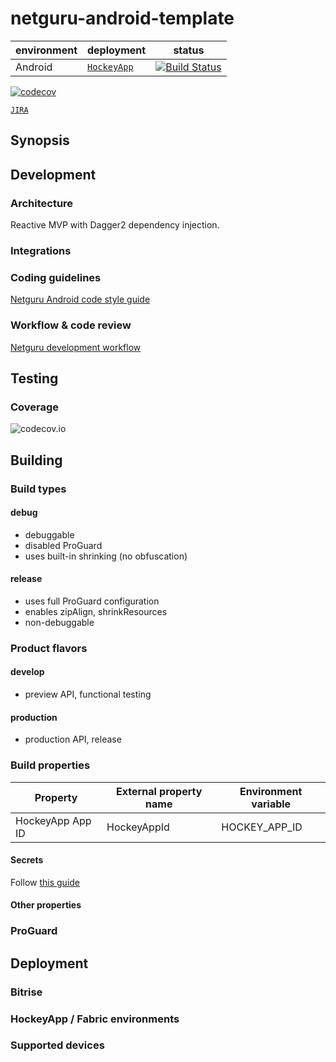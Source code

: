 <!-- 
    Couple of points about editing:
    
    1. Keep it SIMPLE.
    2. Refer to reference docs and other external sources when possible.
    3. Remember that the file must be useful for new / external developers, and stand as a documentation basis on its own.
    4. Try to make it as informative as possible.
    5. Do not put data that can be easily found in code.
    6. Include this file on ALL branches.
-->

<!-- Put your project's name -->
# netguru-android-template

<!-- METADATA -->
<!-- Add links to JIRA, Google Drive, mailing list and other relevant resources -->
<!-- Add links to CI configs with build status and deployment environment, e.g.: -->
| environment | deployment            | status             |
|-------------|-----------------------|--------------------|
| Android        | [`HockeyApp`](https://rink.hockeyapp.net/manage/apps/404535) | [![Build Status](https://www.bitrise.io/app/cf503ac188f43ade.svg?token=k9n-sH184dmLSBSQRnW_qg&branch=master)](https://www.bitrise.io/app/cf503ac188f43ade) |
<!--- If applies, add link to app on Google Play -->

[![codecov](https://codecov.io/gh/netguru/sensorytreat-android/branch/master/graph/badge.svg?token=0UKDDNsV4s)](https://codecov.io/gh/netguru/inbbbox-android/)

 [`JIRA`](https://netguru.atlassian.net/secure/RapidBoard.jspa?rapidView=214&projectKey=IA) 


## Synopsis
<!-- Describe the project in few sentences -->

## Development

### Architecture
Reactive MVP with Dagger2 dependency injection.
<!-- Describe the main architectural pattern used in the project, optionally put a flowchart -->

### Integrations
<!-- Describe external service and hardware integrations, link to reference docs, use #### headings -->

### Coding guidelines
[Netguru Android code style guide](https://netguru.atlassian.net/wiki/display/ANDROID/Android+best+practices)
<!-- OPTIONAL: Describe any additional coding guidelines (if non-standard) -->

### Workflow & code review
[Netguru development workflow](https://netguru.atlassian.net/wiki/display/DT2015/Netguru+development+flow)
<!-- OPTIONAL: Describe workflow and code review process (if non-standard) --> 

## Testing
<!-- Describe the project's testing methodology -->
<!-- Examples: TDD? Using Espresso for views? What parts must be tested? etc -->

### Coverage
![codecov.io](https://codecov.io/gh/netguru/inbbbox-android/branch/master/graphs/commits.svg?token=0UKDDNsV4s)

## Building
<!-- Aim to explain the process so that any new or external developer not familiar with the project can perform build and deploy -->

### Build types
<!-- List and describe build types -->
#### debug
 - debuggable
 - disabled ProGuard
 - uses built-in shrinking (no obfuscation)
 
#### release
 - uses full ProGuard configuration
 - enables zipAlign, shrinkResources
 - non-debuggable

### Product flavors
<!-- List and describe product flavors, purposes and dedicated deployment channels -->
#### develop
 - preview API, functional testing
 
#### production
 - production API, release

### Build properties
<!-- List all build properties that have to be supplied, including secrets. Describe the method of supplying them, both on local builds and CI -->

| Property         | External property name | Environment variable |
|------------------|------------------------|----------------------|
| HockeyApp App ID | HockeyAppId            | HOCKEY_APP_ID        |

#### Secrets
Follow [this guide](https://netguru.atlassian.net/wiki/pages/viewpage.action?pageId=33030753) 

#### Other properties

### ProGuard
<!-- Describe ProGuard configuration: is it enabled? Any unusual stuff? -->

## Deployment
<!-- Aim to explain the process so that any new or external developer can perform deploy -->

### Bitrise
<!-- Describe the Continuous Integration process: Bitrise workflows, global configs etc. -->

### HockeyApp / Fabric environments
<!-- Describe the deployment channels -->

### Supported devices
<!-- Describe the supported and target devices (do not put stuff that can be easily found in build.gradle files) --> 
